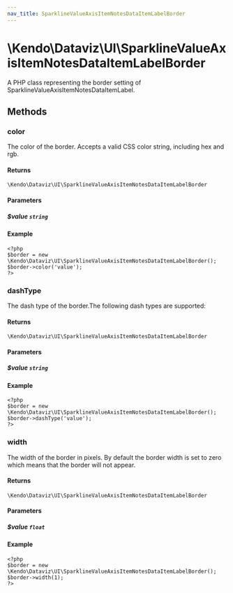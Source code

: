 ```yaml
---
nav_title: SparklineValueAxisItemNotesDataItemLabelBorder
---
```


# \Kendo\Dataviz\UI\SparklineValueAxisItemNotesDataItemLabelBorder

A PHP class representing the border setting of SparklineValueAxisItemNotesDataItemLabel.


## Methods

### color
The color of the border. Accepts a valid CSS color string, including hex and rgb.

#### Returns
`\Kendo\Dataviz\UI\SparklineValueAxisItemNotesDataItemLabelBorder`

#### Parameters

##### $value `string`



#### Example 
    <?php
    $border = new \Kendo\Dataviz\UI\SparklineValueAxisItemNotesDataItemLabelBorder();
    $border->color('value');
    ?>

### dashType
The dash type of the border.The following dash types are supported:

#### Returns
`\Kendo\Dataviz\UI\SparklineValueAxisItemNotesDataItemLabelBorder`

#### Parameters

##### $value `string`



#### Example 
    <?php
    $border = new \Kendo\Dataviz\UI\SparklineValueAxisItemNotesDataItemLabelBorder();
    $border->dashType('value');
    ?>

### width
The width of the border in pixels. By default the border width is set to zero which means that the border will not appear.

#### Returns
`\Kendo\Dataviz\UI\SparklineValueAxisItemNotesDataItemLabelBorder`

#### Parameters

##### $value `float`



#### Example 
    <?php
    $border = new \Kendo\Dataviz\UI\SparklineValueAxisItemNotesDataItemLabelBorder();
    $border->width(1);
    ?>

